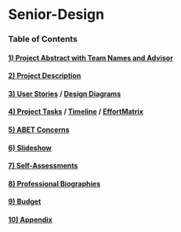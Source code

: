 # Senior-Design
### Table of Contents
  
#### [1) Project Abstract with Team Names and Advisor](https://github.com/alexperkins/Senior-Design/blob/master/Project-Abstract.md)
#### [2) Project Description](https://github.com/alexperkins/Senior-Design/blob/master/Project-Description.md)
#### [3) User Stories](https://github.com/alexperkins/Senior-Design/blob/master/Design_Diagrams/User_Stories.md) / [Design Diagrams](https://user-images.githubusercontent.com/26051226/70483741-7c010380-1ab7-11ea-93b8-aa57ca1dd349.png)
#### [4) Project Tasks](https://user-images.githubusercontent.com/26051226/70483920-18c3a100-1ab8-11ea-93fe7e308bd33c10.png) / [Timeline](https://user-images.githubusercontent.com/26051226/70483920-18c3a100-1ab8-11ea-93fe7e308bd33c10.png) / [EffortMatrix](https://user-images.githubusercontent.com/26051226/70487145-5f1dfd80-1ac2-11ea-8f2d-b05f38c9a88a.png)
#### [5) ABET Concerns]()
#### [6) Slideshow]()
#### [7) Self-Assessments]()
#### [8) Professional Biographies]()
#### [9) Budget]()
#### [10) Appendix]()
